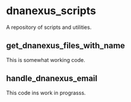 # dnanexus_scripts
A repository of scripts and utilities.

## get_dnanexus_files_with_name
This is somewhat working code.

## handle_dnanexus_email
This code ins work in prograsss.
